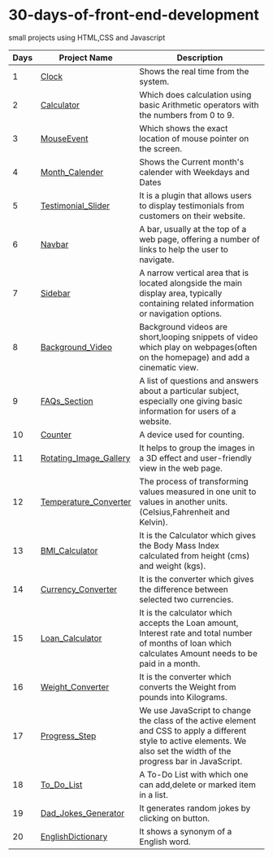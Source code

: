 # 30-days-of-front-end-development
small projects using HTML,CSS and Javascript

|Days | Project Name  | Description |
|----|--------------|-------------|
|  1  | [Clock](https://jalpa95.github.io/30-days-of-front-end-development/1-Clock)  |Shows the real time from the system. |
| 2  | [Calculator](https://jalpa95.github.io/30-days-of-front-end-development/2-JsCalculator/)  | Which does calculation using basic Arithmetic operators with the numbers from 0 to 9. |
|  3  | [MouseEvent](https://jalpa95.github.io/30-days-of-front-end-development/3-MouseEvent/)  | Which shows the exact location of mouse pointer on the screen.|
|  4  | [Month_Calender](https://jalpa95.github.io/30-days-of-front-end-development/4-MonthCalender/)  | Shows the Current month's calender with Weekdays and Dates  |
|  5  | [Testimonial_Slider](https://jalpa95.github.io/30-days-of-front-end-development/5-TestimonialSlider/) | It is a plugin that allows users to display testimonials from customers on their website. |
|  6  | [Navbar](https://jalpa95.github.io/30-days-of-front-end-development/6-Navbar/) |A bar, usually at the top of a web page, offering a number of links to help the user to navigate. |
|  7  | [Sidebar](https://jalpa95.github.io/30-days-of-front-end-development/7-SidebarMenu/) |A narrow vertical area that is located alongside the main display area, typically containing related information or navigation options. |
|  8  | [Background_Video](https://jalpa95.github.io/30-days-of-front-end-development/8-BackgroundVideo/) | Background videos are short,looping snippets of video which play on webpages(often on the homepage) and add a cinematic view.|
|  9  | [FAQs_Section](https://jalpa95.github.io/30-days-of-front-end-development/9-Q&A_Section/) | A list of questions and answers about a particular subject, especially one giving basic information for users of a website. |
|  10  | [Counter](https://jalpa95.github.io/30-days-of-front-end-development/10-Counter/)  | A device used for counting. |
|  11  | [Rotating_Image_Gallery](https://jalpa95.github.io/30-days-of-front-end-development/11-RotatingImageGallery/)   | It helps to group the images in a 3D effect and user-friendly view in the web page.|
|  12  | [Temperature_Converter](https://jalpa95.github.io/30-days-of-front-end-development/12-TemperatureConverter/) | The process of transforming values measured in one unit to values in another units.(Celsius,Fahrenheit and Kelvin). |
|  13  | [BMI_Calculator](https://jalpa95.github.io/30-days-of-front-end-development/13-BMICalculator/) | It is the Calculator which gives the Body Mass Index calculated from height (cms) and weight (kgs). |
|  14  | [Currency_Converter](https://jalpa95.github.io/30-days-of-front-end-development/14-CurrencyConverter/) | It is the converter which gives the difference between selected two currencies. |
|  15  | [Loan_Calculator](https://jalpa95.github.io/30-days-of-front-end-development/15-LoanCalculator/) | It is the calculator which accepts the Loan amount, Interest rate and total number of months of loan which calculates Amount needs to be paid in a month. |
|  16  | [Weight_Converter](https://jalpa95.github.io/30-days-of-front-end-development/16-WeightConverter/) | It is the converter which converts the Weight from pounds into Kilograms.  |
|  17  | [Progress_Step](https://jalpa95.github.io/30-days-of-front-end-development/17-ProgressStep/) | We use JavaScript to change the class of the active element and CSS to apply a different style to active elements. We also set the width of the progress bar in JavaScript. |
|  18  | [To_Do_List](https://jalpa95.github.io/30-days-of-front-end-development/18-ToDoList/) | A To-Do List with which one can add,delete or marked item in a list.  |
|  19  | [Dad_Jokes_Generator](https://jalpa95.github.io/30-days-of-front-end-development/19-DadJokesGenerator/) | It generates random jokes by clicking on button.  |
|  20  | [EnglishDictionary](https://jalpa95.github.io/30-days-of-front-end-development/20-EnglishDictionary/) | It shows a synonym of a English word.  |
